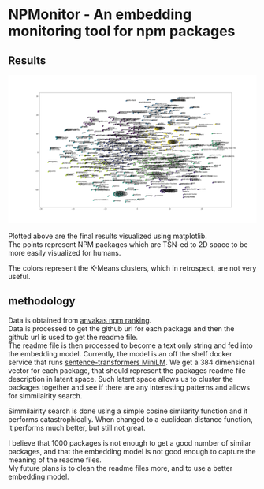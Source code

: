 # NPMonitor - An embedding monitoring tool for npm packages

## Results

![results](Figure_1.png)

Plotted above are the final results visualized using matplotlib.  
The points represent NPM packages which are TSN-ed to 2D space to be more easily visualized for humans.  

The colors represent the K-Means clusters, which in retrospect, are not very useful.  

## methodology

Data is obtained from [anvakas npm ranking](https://gist.github.com/anvaka/8e8fa57c7ee1350e3491).  
Data is processed to get the github url for each package and then the github url is used to get the readme file.  
The readme file is then processed to become a text only string and fed into the embedding model. Currently, the model is an off the shelf docker service that runs [sentence-transformers MiniLM](https://huggingface.co/sentence-transformers/all-MiniLM-L12-v2). We get a 384 dimensional vector for each package, that should represent the packages readme file description in latent space.
Such latent space allows us to cluster the packages together and see if there are any interesting patterns and allows for simmilairity search.

Simmilairity search is done using a simple cosine similarity function and it performs catastrophically.
When changed to a euclidean distance function, it performs much better, but still not great.  

I believe that 1000 packages is not enough to get a good number of similar packages, and that the embedding model is not good enough to capture the meaning of the readme files.  
My future plans is to clean the readme files more, and to use a better embedding model.
